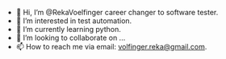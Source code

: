 - 👋 Hi, I’m @RekaVoelfinger career changer to software tester.
- 👀 I’m interested in test automation.
- 🌱 I’m currently learning python.
- 💞️ I’m looking to collaborate on ...
- 📫 How to reach me via email: volfinger.reka@gmail.com.

<!---
RekaVoelfinger/RekaVoelfinger is a ✨ special ✨ repository because its `README.md` (this file) appears on your GitHub profile.
You can click the Preview link to take a look at your changes.
--->
